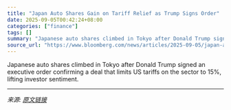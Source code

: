 ```yaml
---
title: "Japan Auto Shares Gain on Tariff Relief as Trump Signs Order"
date: 2025-09-05T00:42:24+08:00
categories: ["finance"]
tags: []
summary: "Japanese auto shares climbed in Tokyo after Donald Trump signed an executive order confirming a deal that limits US tariffs on the sector to 15%, lifting investor sentiment."
source_url: "https://www.bloomberg.com/news/articles/2025-09-05/japan-auto-shares-boosted-by-tariff-relief-as-trump-signs-order"
---
```


Japanese auto shares climbed in Tokyo after Donald Trump signed an executive order confirming a deal that limits US tariffs on the sector to 15%, lifting investor sentiment.

---

*来源: [原文链接](https://www.bloomberg.com/news/articles/2025-09-05/japan-auto-shares-boosted-by-tariff-relief-as-trump-signs-order)*
